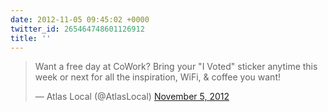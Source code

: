 ```yaml
---
date: 2012-11-05 09:45:02 +0000
twitter_id: 265464748601126912
title: ''
---
```


<blockquote class="twitter-tweet"><p lang="en" dir="ltr">Want a free day at CoWork?  Bring your &quot;I Voted&quot; sticker anytime this week or next for all the inspiration, WiFi, &amp; coffee you want!</p>&mdash; Atlas Local (@AtlasLocal) <a href="https://twitter.com/AtlasLocal/status/265458651651772416?ref_src=twsrc%5Etfw">November 5, 2012</a></blockquote>
<script async src="https://platform.twitter.com/widgets.js" charset="utf-8"></script>
